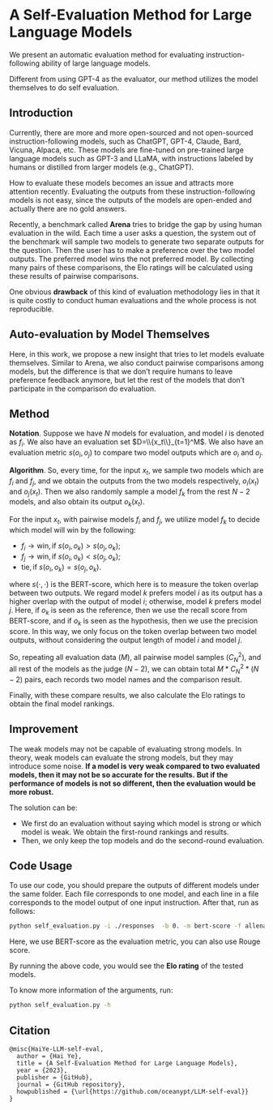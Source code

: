# A Self-Evaluation Method for Large Language Models

We present an automatic evaluation method for evaluating instruction-following ability of large language models. 

Different from using GPT-4 as the evaluator, our method utilizes the model themselves to do self evaluation. 


## Introduction

Currently, there are more and more open-sourced and not open-sourced instruction-following models, such as ChatGPT, GPT-4, Claude, Bard, Vicuna, Alpaca, etc. These models are fine-tuned on pre-trained large language models such as GPT-3 and LLaMA, with instructions labeled by humans or distilled from larger models (e.g., ChatGPT). 

How to evaluate these models becomes an issue and attracts more attention recently. Evaluating the outputs from these instruction-following models is not easy, since the outputs of the models are open-ended and actually there are no gold answers. 

Recently, a benchmark called **Arena** tries to bridge the gap by using human evaluation in the wild. Each time a user asks a question, the system out of the benchmark will sample two models to generate two separate outputs for the question. Then the user has to make a preference over the two model outputs. The preferred model wins the not preferred model. By collecting many pairs of these comparisons, the Elo ratings will be calculated using these results of pairwise comparisons. 

One obvious **drawback** of this kind of evaluation methodology lies in that it is quite costly to conduct human evaluations and the whole process is not reproducible. 



## Auto-evaluation by Model Themselves

Here, in this work, we propose a new insight that tries to let models evaluate themselves. Similar to Arena, we also conduct pairwise comparisons among models, but the difference is that we don’t require humans to leave preference feedback anymore, but let the rest of the models that don’t participate in the comparison do evaluation. 


## Method

**Notation**. Suppose we have $N$ models for evaluation, and model $i$ is denoted as $f_i$. We also have an evaluation set $D=\\{x_t\\}_{t=1}^M$. We also have an evaluation metric $s(o_i,o_j)$ to compare two model outputs which are $o_i$ and $o_j$.

**Algorithm**. So, every time, for the input $x_t$, we sample two models which are $f_i$ and $f_j$, and we obtain the outputs from the two models respectively, $o_i(x_t)$ and $o_j(x_t)$. Then we also randomly sample a model $f_k$ from the rest $N-2$ models, and also obtain its output $o_k(x_t)$. 

For the input $x_t$, with pairwise models $f_i$ and $f_j$, we utilize model $f_k$ to decide which model will win by the following:

- $f_i \rightarrow \text{win}, \text{if} \ s(o_i, o_k) > s(o_j, o_k);$
- $f_j \rightarrow \text{win}, \text{if} \ s(o_i, o_k) < s(o_j, o_k);$
- $\text{tie}, \text{if} \ s(o_i, o_k) = s(o_j, o_k).$

where $s(\cdot, \cdot)$ is the BERT-score, which here is to measure the token overlap between two outputs. We regard model $k$ prefers model $i$ as its output has a higher overlap with the output of model $i$; otherwise, model $k$ prefers model $j$. Here, if $o_k$ is seen as the reference, then we use the recall score from BERT-score, and if $o_k$ is seen as the hypothesis, then we use the precision score. In this way, we only focus on the token overlap between two model outputs, without considering the output length of model $i$ and model $j$.

So, repeating all evaluation data ($M$), all pairwise model samples ($C_N^2$), and all rest of the models as the judge ($N-2$), we can obtain total $M * C_N^2 * (N-2)$ pairs, each records two model names and the comparison result. 

Finally, with these compare results, we also calculate the Elo ratings to obtain the final model rankings.

## Improvement

The weak models may not be capable of evaluating strong models. In theory, weak models can evaluate the strong models, but they may introduce some noise. **If a model is very weak compared to two evaluated models, then it may not be so accurate for the results.** **But if the performance of models is not so different, then the evaluation would be more robust.** 

The solution can be:

- We first do an evaluation without saying which model is strong or which model is weak. We obtain the first-round rankings and results.
- Then, we only keep the top models and do the second-round evaluation.



## Code Usage
To use our code, you should prepare the outputs of different models under the same folder. Each file corresponds to one model, and each line in a file corresponds to the model output of one input instruction. After that, run as follows:
```bash
python self_evaluation.py -i ./responses  -b 0. -m bert-score -f allenai/longformer-large-4096
```
Here, we use BERT-score as the evaluation metric, you can also use Rouge score. 

By running the above code, you would see the **Elo rating** of the tested models.


To know more information of the arguments, run:
```bash
python self_evaluation.py -h
```




## Citation
```
@misc{HaiYe-LLM-self-eval,
  author = {Hai Ye},
  title = {A Self-Evaluation Method for Large Language Models},
  year = {2023},
  publisher = {GitHub},
  journal = {GitHub repository},
  howpublished = {\url{https://github.com/oceanypt/LLM-self-eval}}
}
```

